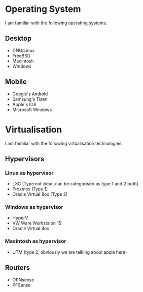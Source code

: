 # Operating System 

I am familiar with the following operating systems.

## Desktop 

- GNU/Linux
- FreeBSD
- Macintosh
- Windows

## Mobile

- Google's Android
- Samsung's Tizen
- Apple's IOS
- Microsoft Windows


# Virtualisation

I am familiar with the following virtualisation technologies.

## Hypervisors

### Linux as hypervisor

- LXC (Type not clear, can be categorised as type 1 and 2 both)
- Proxmox (Type 1)
- Oracle Virtual Box (Type 2)


### Windows as hypervisor 

- HyperV
- VW Ware Workstaion 15
- Oracle Virtual Box

### Macintosh as hypervisor 

- UTM (type 2, obviously we are talking about apple here)


## Routers

- OPNsense
- PFSense


